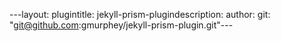 ---layout: plugintitle: jekyll-prism-plugindescription: author: git: "git@github.com:gmurphey/jekyll-prism-plugin.git"---
